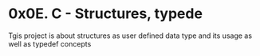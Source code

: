 # 0x0E. C - Structures, typede

Tgis project is about structures as user defined data type and its usage as well as typedef concepts
